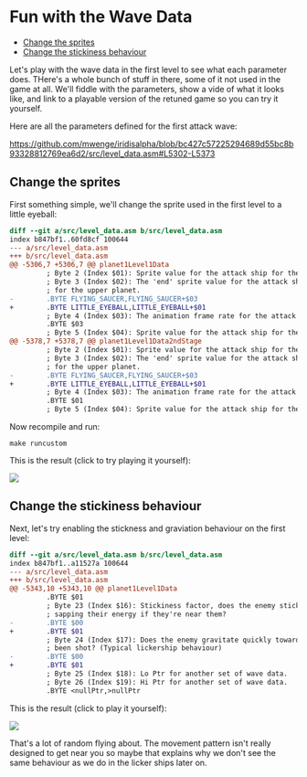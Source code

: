 
# Fun with the Wave Data

<!-- vim-markdown-toc GFM -->

* [Change the sprites](#change-the-sprites)
* [Change the stickiness behaviour](#change-the-stickiness-behaviour)

<!-- vim-markdown-toc -->
Let's play with the wave data in the first level to see what each parameter does. THere's a whole
bunch of stuff in there, some of it not used in the game at all. We'll fiddle with the parameters,
show a vide of what it looks like, and link to a playable version of the retuned game so you can
try it yourself.

Here are all the parameters defined for the first attack wave:

https://github.com/mwenge/iridisalpha/blob/bc427c57225294689d55bc8b93328812769ea6d2/src/level_data.asm#L5302-L5373

## Change the sprites
First something simple, we'll change the sprite used in the first level to a little eyeball:
```diff
diff --git a/src/level_data.asm b/src/level_data.asm
index b847bf1..60fd8cf 100644
--- a/src/level_data.asm
+++ b/src/level_data.asm
@@ -5306,7 +5306,7 @@ planet1Level1Data
         ; Byte 2 (Index $01): Sprite value for the attack ship for the upper planet.
         ; Byte 3 (Index $02): The 'end' sprite value for the attack ship's animation
         ; for the upper planet.
-        .BYTE FLYING_SAUCER,FLYING_SAUCER+$03
+        .BYTE LITTLE_EYEBALL,LITTLE_EYEBALL+$01
         ; Byte 4 (Index $03): The animation frame rate for the attack ship.
         .BYTE $03
         ; Byte 5 (Index $04): Sprite value for the attack ship for the lower planet.
@@ -5378,7 +5378,7 @@ planet1Level1Data2ndStage
         ; Byte 2 (Index $01): Sprite value for the attack ship for the upper planet.
         ; Byte 3 (Index $02): The 'end' sprite value for the attack ship's animation
         ; for the upper planet.
-        .BYTE FLYING_SAUCER,FLYING_SAUCER+$03
+        .BYTE LITTLE_EYEBALL,LITTLE_EYEBALL+$01
         ; Byte 4 (Index $03): The animation frame rate for the attack ship.
         .BYTE $01
         ; Byte 5 (Index $04): Sprite value for the attack ship for the lower planet.

```
Now recompile and run:
```
make runcustom
```
This is the result (click to try playing it yourself):

[<img src="https://user-images.githubusercontent.com/58846/202854123-c2120aa0-7ad3-4d59-a0c9-16a58f0a5197.gif">](https://lvllvl.com/c64/?gid=b42a03c7c496e613b0dd72e16299fcfc)


## Change the stickiness behaviour

Next, let's try enabling the stickness and graviation behaviour on the first level:
```diff
diff --git a/src/level_data.asm b/src/level_data.asm
index b847bf1..a11527a 100644
--- a/src/level_data.asm
+++ b/src/level_data.asm
@@ -5343,10 +5343,10 @@ planet1Level1Data
         .BYTE $01
         ; Byte 23 (Index $16): Stickiness factor, does the enemy stick to the player
         ; sapping their energy if they're near them?
-        .BYTE $00
+        .BYTE $01
         ; Byte 24 (Index $17): Does the enemy gravitate quickly toward the player when its
         ; been shot? (Typical lickership behaviour) 
-        .BYTE $00
+        .BYTE $01
         ; Byte 25 (Index $18): Lo Ptr for another set of wave data. 
         ; Byte 26 (Index $19): Hi Ptr for another set of wave data.
         .BYTE <nullPtr,>nullPtr

```
This is the result (click to play it yourself):

[<img src="https://user-images.githubusercontent.com/58846/202854235-ecd4ec98-87bb-4e09-ac3c-ff216f64a63c.gif">](https://lvllvl.com/c64/?gid=e5126d21b556c22c34fe0ddb3d22ac71)

That's a lot of random flying about. The movement pattern isn't really designed to get near you so maybe that explains why we
don't see the same behaviour as we do in the licker ships later on.


